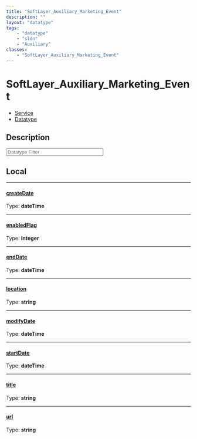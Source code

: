 ```yaml
---
title: "SoftLayer_Auxiliary_Marketing_Event"
description: ""
layout: "datatype"
tags:
    - "datatype"
    - "sldn"
    - "Auxiliary"
classes:
    - "SoftLayer_Auxiliary_Marketing_Event"
---
```


# SoftLayer_Auxiliary_Marketing_Event
<div id='service-datatype'>
    <ul id='sldn-reference-tabs'>
    <li id='service'> <a href='/reference/services/SoftLayer_Auxiliary_Marketing_Event' >Service</a></li>    <li id='datatype'> <a href='/reference/datatypes/SoftLayer_Auxiliary_Marketing_Event' >Datatype</a></li>
    </ul>
</div>

## Description 








<!-- Filer BEGIN -->
<div class="view-filters">
        <div class="clearfix">
            <div class="search-input-box">
                <input placeholder="Datatype Filter" onkeyup="titleSearch(inputId='prop-input', divId='properties', elementClass='prop-row')" 
                    type="text" id="prop-input" value="" size="30" maxlength="128" class="form-text">
            </div>
        </div>
</div>
<!-- Filer END -->

<div id="properties" class="content">
<div id="localProperties" class="prop-content" >

## Local
<div class="prop-row">

-----
[createDate]: #createdate
#### [createDate]
  
<span class="type-label">Type: </span>**dateTime**  



</div>
<div class="prop-row">

-----
[enabledFlag]: #enabledflag
#### [enabledFlag]
  
<span class="type-label">Type: </span>**integer**  



</div>
<div class="prop-row">

-----
[endDate]: #enddate
#### [endDate]
  
<span class="type-label">Type: </span>**dateTime**  



</div>
<div class="prop-row">

-----
[location]: #location
#### [location]
  
<span class="type-label">Type: </span>**string**  



</div>
<div class="prop-row">

-----
[modifyDate]: #modifydate
#### [modifyDate]
  
<span class="type-label">Type: </span>**dateTime**  



</div>
<div class="prop-row">

-----
[startDate]: #startdate
#### [startDate]
  
<span class="type-label">Type: </span>**dateTime**  



</div>
<div class="prop-row">

-----
[title]: #title
#### [title]
  
<span class="type-label">Type: </span>**string**  



</div>
<div class="prop-row">

-----
[url]: #url
#### [url]
  
<span class="type-label">Type: </span>**string**  



</div>
</div>
<!-- LOCAL PROPERTY END -->

</div>


